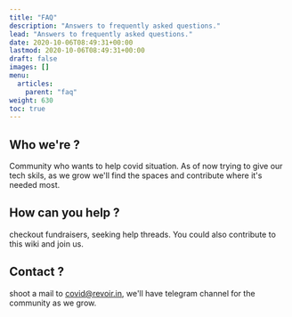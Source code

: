 ```yaml
---
title: "FAQ"
description: "Answers to frequently asked questions."
lead: "Answers to frequently asked questions."
date: 2020-10-06T08:49:31+00:00
lastmod: 2020-10-06T08:49:31+00:00
draft: false
images: []
menu:
  articles:
    parent: "faq"
weight: 630
toc: true
---
```


## Who we're ?

Community who wants to help covid situation. As of now trying to give our tech skils, as we grow we'll find the spaces and contribute where it's needed most.


## How can you help ?
checkout fundraisers, seeking help threads. You could also contribute to this wiki and join us.


## Contact ?
shoot a mail to covid@revoir.in, we'll have telegram channel for the community as we grow.
